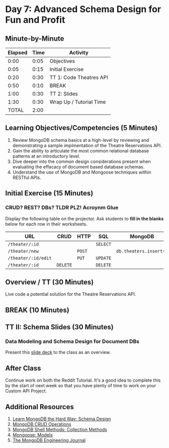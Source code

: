 # Day 7: Advanced Schema Design for Fun and Profit

## Minute-by-Minute

| **Elapsed** | **Time** | **Activity**               |
| ----------- | -------- | ---------------------------|
| 0:00        | 0:05     | Objectives                 |
| 0:05        | 0:15     | Initial Exercise           |
| 0:20        | 0:30     | TT 1: Code Theatres API    |
| 0:50        | 0:10     | BREAK                      |
| 1:00        | 0:30     | TT 2: Slides               |
| 1:30        | 0:30     | Wrap Up / Tutorial Time    |
| TOTAL       | 2:00     |                            |

## Learning Objectives/Competencies (5 Minutes)

1. Review MongoDB schema basics at a high-level by reviewing and demonstrating a sample implmentation of the Theatre Reservations API.
1. Gain the ability to articulate the most common relational database patterns at an introductory level.
1. Dive deeper into the common design considerations present when evaluating the effacacy of document based database schemas.
1. Understand the use of MongoDB and Mongoose techniques within RESTful APIs.

## Initial Exercise (15 Minutes)

### CRUD? REST? DBs? TLDR PLZ! Acroynm Glue

Display the following table on the projector. Ask students to **fill in the blanks** below for each row in their worksheets.

| **URL**             | **CRUD** | **HTTP**    | **SQL**  | **MongoDB**                  | **Mongoose**                  |
| ------------------- | -------- | ----------- |--------- | ---------------------------- | ----------------------------- |
| `/theater/:id`      |          |             | `SELECT` |                              | `Theater.find({})`            |
| `/theater/new`      |          | `POST`      |          | `db.theaters.insert()`       |                               |
| `/theater/:id/edit` |          | `PUT`       | `UPDATE` |                              |                               |
| `/theater/:id`      | `DELETE` |             | `DELETE` |                              |                               |

## Overview / TT (30 Minutes)

Live code a potential solution for the Theatre Reservations API.

## BREAK (10 Minutes)

## TT II: Schema Slides (30 Minutes)

### Data Modeling and Schema Design for Document DBs

Present this [slide deck](https://www.slideshare.net/mongodb/database-trends-for-modern-applications-why-the-database-you-choose-matters) to the class as an overview.

## After Class

Continue work on both the Reddit Tutorial. It's a good idea to complete this by the start of next week so that you have plenty of time to work on your Custom API Project.

## Additional Resources

1. [Learn MongoDB the Hard Way: Schema Design](http://learnmongodbthehardway.com/schema/schemadesign/)
1. [MongoDB CRUD Operations](https://docs.mongodb.com/manual/crud/)
1. [MongoDB Shell Methods: Collection Methods](https://docs.mongodb.com/manual/reference/method/js-collection/)
1. [Mongoose: Models](https://mongoosejs.com/docs/models.html)
1. [The MongoDB Engineering Journal](https://engineering.mongodb.com)
